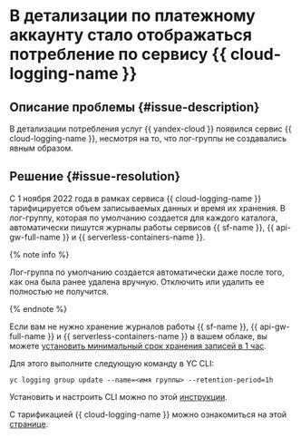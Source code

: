 # В детализации по платежному аккаунту стало отображаться потребление по сервису {{ cloud-logging-name }}


## Описание проблемы {#issue-description}

В детализации потребления услуг {{ yandex-cloud }} появился сервис {{ cloud-logging-name }}, несмотря на то, что лог-группы не создавались явным образом.

## Решение {#issue-resolution}

С 1 ноября 2022 года в рамках сервиса {{ cloud-logging-name }} тарифицируется объем записываемых данных и время их хранения. В лог-группу, которая по умолчанию создается для каждого каталога, автоматически пишутся журналы работы сервисов {{ sf-name }}, {{ api-gw-full-name }} и {{ serverless-containers-name }}.

{% note info %}

Лог-группа по умолчанию создается автоматически даже после того, как она была ранее удалена вручную. Отключить или удалить ее полностью не получится.

{% endnote %}

Если вам не нужно хранение журналов работы {{ sf-name }}, {{ api-gw-full-name }} и {{ serverless-containers-name }} в вашем облаке, вы можете [установить минимальный срок хранения записей в 1 час](../../../logging/operations/retention-period.md).

Для этого выполните следующую команду в YC CLI:

```
yc logging group update --name=<имя группы> --retention-period=1h
```
Установить и настроить CLI можно по этой [инструкции](../../../cli/quickstart.md).

С тарификацией {{ cloud-logging-name }} можно ознакомиться на этой [странице](../../../logging/pricing.md).